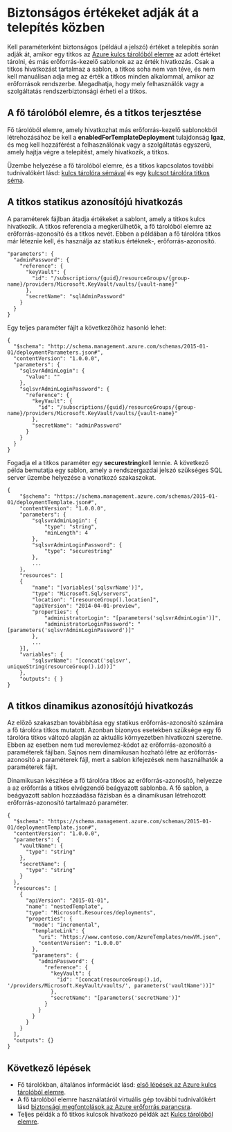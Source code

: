 <properties
   pageTitle="Titkos kulcs tárolóból elemre a erőforrás-kezelő sablonnal |} Microsoft Azure"
   description="Megtudhatja, hogy miként át egy titkos egy fő tárolóra paraméterként a telepítés során."
   services="azure-resource-manager,key-vault"
   documentationCenter="na"
   authors="tfitzmac"
   manager="timlt"
   editor="tysonn"/>

<tags
   ms.service="azure-resource-manager"
   ms.devlang="na"
   ms.topic="article"
   ms.tgt_pltfrm="na"
   ms.workload="na"
   ms.date="06/23/2016"
   ms.author="tomfitz"/>

# <a name="pass-secure-values-during-deployment"></a>Biztonságos értékeket adják át a telepítés közben

Kell paraméterként biztonságos (például a jelszó) értéket a telepítés során adják át, amikor egy titkos az [Azure kulcs tárolóból elemre](./key-vault/key-vault-whatis.md) az adott értéket tárolni, és más erőforrás-kezelő sablonok az az érték hivatkozás. Csak a titkos hivatkozást tartalmaz a sablon, a titkos soha nem van téve, és nem kell manuálisan adja meg az érték a titkos minden alkalommal, amikor az erőforrások rendszerbe. Megadhatja, hogy mely felhasználók vagy a szolgáltatás rendszerbiztonsági érheti el a titkos.  

## <a name="deploy-a-key-vault-and-secret"></a>A fő tárolóból elemre, és a titkos terjesztése

Fő tárolóból elemre, amely hivatkozhat más erőforrás-kezelő sablonokból létrehozásához be kell a **enabledForTemplateDeployment** tulajdonság **Igaz**, és meg kell hozzáférést a felhasználónak vagy a szolgáltatás egyszerű, amely hajtja végre a telepítést, amely hivatkozik, a titkos.

Üzembe helyezése a fő tárolóból elemre, és a titkos kapcsolatos további tudnivalókért lásd: [kulcs tárolóra sémával](resource-manager-template-keyvault.md) és egy [kulcsot tárolóra titkos séma](resource-manager-template-keyvault-secret.md).

## <a name="reference-a-secret-with-static-id"></a>A titkos statikus azonosítójú hivatkozás

A paraméterek fájlban átadja értékeket a sablont, amely a titkos kulcs hivatkozik. A titkos referencia a megkerülhetők, a fő tárolóból elemre az erőforrás-azonosító és a titkos nevét. Ebben a példában a fő tárolóra titkos már léteznie kell, és használja az statikus értéknek-, erőforrás-azonosító.

    "parameters": {
      "adminPassword": {
        "reference": {
          "keyVault": {
            "id": "/subscriptions/{guid}/resourceGroups/{group-name}/providers/Microsoft.KeyVault/vaults/{vault-name}"
          }, 
          "secretName": "sqlAdminPassword" 
        } 
      }
    }

Egy teljes paraméter fájlt a következőhöz hasonló lehet:

    {
      "$schema": "http://schema.management.azure.com/schemas/2015-01-01/deploymentParameters.json#",
      "contentVersion": "1.0.0.0",
      "parameters": {
        "sqlsvrAdminLogin": {
          "value": ""
        },
        "sqlsvrAdminLoginPassword": {
          "reference": {
            "keyVault": {
              "id": "/subscriptions/{guid}/resourceGroups/{group-name}/providers/Microsoft.KeyVault/vaults/{vault-name}"
            },
            "secretName": "adminPassword"
          }
        }
      }
    }

Fogadja el a titkos paraméter egy **securestring**kell lennie. A következő példa bemutatja egy sablon, amely a rendszergazdai jelszó szükséges SQL server üzembe helyezése a vonatkozó szakaszokat.

    {
        "$schema": "https://schema.management.azure.com/schemas/2015-01-01/deploymentTemplate.json#",
        "contentVersion": "1.0.0.0",
        "parameters": {
            "sqlsvrAdminLogin": {
                "type": "string",
                "minLength": 4
            },
            "sqlsvrAdminLoginPassword": {
                "type": "securestring"
            },
            ...
        },
        "resources": [
        {
            "name": "[variables('sqlsvrName')]",
            "type": "Microsoft.Sql/servers",
            "location": "[resourceGroup().location]",
            "apiVersion": "2014-04-01-preview",
            "properties": {
                "administratorLogin": "[parameters('sqlsvrAdminLogin')]",
                "administratorLoginPassword": "[parameters('sqlsvrAdminLoginPassword')]"
            },
            ...
        }],
        "variables": {
            "sqlsvrName": "[concat('sqlsvr', uniqueString(resourceGroup().id))]"
        },
        "outputs": { }
    }

## <a name="reference-a-secret-with-dynamic-id"></a>A titkos dinamikus azonosítójú hivatkozás

Az előző szakaszban továbbítása egy statikus erőforrás-azonosító számára a fő tárolóra titkos mutatott. Azonban bizonyos esetekben szüksége egy fő tárolóra titkos változó alapján az aktuális környezetben hivatkozni szeretne. Ebben az esetben nem tud merevlemez-kódot az erőforrás-azonosító a paraméterek fájlban. Sajnos nem dinamikusan hozható létre az erőforrás-azonosító a paraméterek fájl, mert a sablon kifejezések nem használhatók a paraméterek fájlt.

Dinamikusan készítése a fő tárolóra titkos az erőforrás-azonosító, helyezze a az erőforrás a titkos elvégzendő beágyazott sablonba. A fő sablon, a beágyazott sablon hozzáadása fázisban és a dinamikusan létrehozott erőforrás-azonosító tartalmazó paraméter.

    {
      "$schema": "https://schema.management.azure.com/schemas/2015-01-01/deploymentTemplate.json#",
      "contentVersion": "1.0.0.0",
      "parameters": {
        "vaultName": {
          "type": "string"
        },
        "secretName": {
          "type": "string"
        }
      },
      "resources": [
        {
          "apiVersion": "2015-01-01",
          "name": "nestedTemplate",
          "type": "Microsoft.Resources/deployments",
          "properties": {
            "mode": "incremental",
            "templateLink": {
              "uri": "https://www.contoso.com/AzureTemplates/newVM.json",
              "contentVersion": "1.0.0.0"
            },
            "parameters": {
              "adminPassword": {
                "reference": {
                  "keyVault": {
                    "id": "[concat(resourceGroup().id, '/providers/Microsoft.KeyVault/vaults/', parameters('vaultName'))]"
                  },
                  "secretName": "[parameters('secretName')]"
                }
              }
            }
          }
        }
      ],
      "outputs": {}
    }


## <a name="next-steps"></a>Következő lépések

- Fő tárolókban, általános információt lásd: [első lépések az Azure kulcs tárolóból elemre](./key-vault/key-vault-get-started.md).
- A fő tárolóból elemre használatáról virtuális gép további tudnivalókért lásd [biztonsági megfontolások az Azure erőforrás parancsra](best-practices-resource-manager-security.md).
- Teljes példák a fő titkos kulcsok hivatkozó példák azt [Kulcs tárolóból elemre](https://github.com/rjmax/ArmExamples/tree/master/keyvaultexamples).


